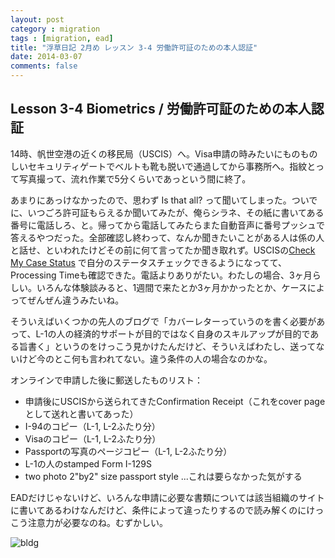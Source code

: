 ```yaml
---
layout: post
category : migration
tags : [migration, ead]
title: "浮草日記 2月め レッスン 3-4 労働許可証のための本人認証"
date: 2014-03-07
comments: false
---
```

 
## Lesson 3-4 Biometrics / 労働許可証のための本人認証
14時、帆世空港の近くの移民局（USCIS）へ。Visa申請の時みたいにものものしいセキュリティゲートでベルトも靴も脱いで通過してから事務所へ。指紋とって写真撮って、流れ作業で5分くらいであっという間に終了。

あまりにあっけなかったので、思わず Is that all? って聞いてしまった。ついでに、いつごろ許可証もらえるか聞いてみたが、俺らシラネ、その紙に書いてある番号に電話しろ、と。帰ってから電話してみたらまた自動音声に番号プッシュで答えるやつだった。全部確認し終わって、なんか聞きたいことがある人は係の人と話せ、といわれたけどその前に何て言ってたか聞き取れず。USCISの[Check My Case Status](https://egov.uscis.gov/cris/Dashboard/CaseStatus.do) で自分のステータスチェックできるようになってて、Processing Timeも確認できた。電話よりありがたい。わたしの場合、3ヶ月らしい。いろんな体験談みると、1週間で来たとか3ヶ月かかったとか、ケースによってぜんぜん違うみたいね。

そういえばいくつかの先人のブログで「カバーレターっていうのを書く必要があって、L-1の人の経済的サポートが目的ではなく自身のスキルアップが目的である旨書く」というのをけっこう見かけたんだけど、そういえばわたし、送ってないけど今のとこ何も言われてない。違う条件の人の場合なのかな。

オンラインで申請した後に郵送したものリスト：
* 申請後にUSCISから送られてきたConfirmation Receipt（これをcover pageとして送れと書いてあった）
* I-94のコピー（L-1, L-2ふたり分）
* Visaのコピー（L-1, L-2ふたり分）
* Passportの写真のページコピー（L-1, L-2ふたり分）
* L-1の人のstamped Form I-129S
* two photo 2"by2" size passport style ...これは要らなかった気がする

EADだけじゃないけど、いろんな申請に必要な書類については該当組織のサイトに書いてあるわけなんだけど、条件によって違ったりするので読み解くのにけっこう注意力が必要なのね。むずかしい。

![bldg](https://lh4.googleusercontent.com/-wUjPUsRUCH0/UxqkTOd8RwI/AAAAAAAB8J0/5YxxEK_Lyn0/w620-h465-no/P1160012.JPG)